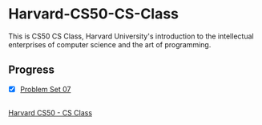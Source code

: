 # Harvard-CS50-CS-Class
This is CS50 CS Class, Harvard University's introduction to the intellectual enterprises of computer science and the art of programming.

## Progress   
- [x] [Problem Set 07](https://cs50.harvard.edu/x/2020/psets/7/)
            

##
[Harvard CS50 - CS Class](https://cs50.harvard.edu/x/2020/)
